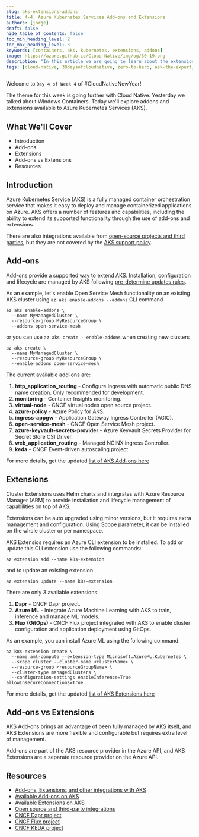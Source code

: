 ```yaml
---
slug: aks-extensions-addons
title: 4-4. Azure Kubernetes Services Add-ons and Extensions
authors: [jorge]
draft: false
hide_table_of_contents: false
toc_min_heading_level: 2
toc_max_heading_level: 3
keywords: [containers, aks, kubernetes, extensions, addons]
image: https://azure.github.io/Cloud-Native/img/og/30-19.png
description: "In this article we are going to learn about the extensions and add-ons available to AKS - Azure Kubernetes Services" 
tags: [cloud-native, 30daysofcloudnative, zero-to-hero, ask-the-expert, azure-kubernetes-service, containers, addons, extensions]
---
```


<head>
  <meta name="twitter:url" 
    content="https://azure.github.io/Cloud-Native/cnny-2023/aks-extensions-addons" />
  <meta name="twitter:title" 
    content="Azure Kubernetes Services Add-ons and Extensions" />
  <meta name="twitter:description" 
    content="In this article we are going to learn about the extensions and addons available to AKS - Azure Kubernetes Services" />
  <meta name="twitter:image" 
    content="https://azure.github.io/Cloud-Native/img/og/30-19.png" />
  <meta name="twitter:card" content="summary_large_image" />
  <meta name="twitter:creator" 
    content="@jorgearteiro" />
  <meta name="twitter:site" content="@AzureAdvocates" /> 
  <link rel="canonical" 
    href="https://azure.github.io/Cloud-Native/cnny-2023/aks-extensions-addons" />
</head>

Welcome to `Day 4 of Week 4` of #CloudNativeNewYear!

The theme for this week is going further with Cloud Native. Yesterday we talked about Windows Containers. Today we'll explore addons and extensions available to Azure Kubernetes Services (AKS).

## What We'll Cover
 * Introduction
 * Add-ons
 * Extensions
 * Add-ons vs Extensions
 * Resources

<!-- ************************************* -->
<!--  AUTHORS: ONLY UPDATE BELOW THIS LINE -->
<!-- ************************************* -->

## Introduction

Azure Kubernetes Service (AKS) is a fully managed container orchestration service that makes it easy to deploy and manage containerized applications on Azure. AKS offers a number of features and capabilities, including the ability to extend its supported functionality through the use of add-ons and extensions.

There are also integrations available from [open-source projects and third parties](https://learn.microsoft.com/en-us/azure/aks/integrations#open-source-and-third-party-integrations), but they are not covered by the [AKS support policy](https://learn.microsoft.com/en-us/azure/aks/support-policies).


## Add-ons

Add-ons provide a supported way to extend AKS. Installation, configuration and lifecycle are managed by AKS following [pre-determine updates rules](https://learn.microsoft.com/en-us/azure/aks/integrations#add-ons).

As an example, let's enable Open Service Mesh functionality on an existing AKS cluster using `az aks enable-addons --addons` CLI command  

```azurecli
az aks enable-addons \
  --name MyManagedCluster \
  --resource-group MyResourceGroup \
  --addons open-service-mesh
```

or you can use `az aks create --enable-addons` when creating new clusters
```azurecli
az aks create \
  --name MyManagedCluster \
  --resource-group MyResourceGroup \
  --enable-addons open-service-mesh
```

The current available add-ons are:

1.	**http_application_routing** - Configure ingress with automatic public DNS name creation. Only recommended for development.
2.	**monitoring** - Container Insights monitoring.
3.	**virtual-node** - CNCF virtual nodes open source project.
4.	**azure-policy** - Azure Policy for AKS.
5.	**ingress-appgw** - Application Gateway Ingress Controller (AGIC).
6.	**open-service-mesh** - CNCF Open Service Mesh project.
7.	**azure-keyvault-secrets-provider** - Azure Keyvault Secrets Provider for Secret Store CSI Driver.
8.	**web_application_routing** - Managed NGINX ingress Controller.
9.	**keda** - CNCF Event-driven autoscaling project.

For more details, get the updated [list of AKS Add-ons here](https://learn.microsoft.com/en-us/azure/aks/integrations#available-add-ons)


## Extensions

Cluster Extensions uses Helm charts and integrates with Azure Resource Manager (ARM) to provide installation and lifecycle management of capabilities on top of AKS. 

Extensions can be auto upgraded using minor versions, but it requires extra management and configuration. Using Scope parameter, it can be installed on the whole cluster or per namespace.

AKS Extensios requires an Azure CLI extension to be installed. To add or update this CLI extension use the following commands:
```azurecli
az extension add --name k8s-extension
```
and to update an existing extension
```azurecli
az extension update --name k8s-extension
```

There are only 3 available extensions:
1.	**Dapr** - CNCF Dapr project.
2.	**Azure ML** - Integrate Azure Machine Learning with AKS to train, inference and manage ML models.
3.	**Flux (GitOps)** - CNCF Flux project integrated with AKS to enable cluster configuration and application deployment using GitOps.

As an example, you can install Azure ML using the following command:
```azurecli
az k8s-extension create \
  --name aml-compute --extension-type Microsoft.AzureML.Kubernetes \
  --scope cluster --cluster-name <clusterName> \
  --resource-group <resourceGroupName> \
  --cluster-type managedClusters \
  --configuration-settings enableInference=True allowInsecureConnections=True
```

For more details, get the updated [list of AKS Extensions here](https://learn.microsoft.com/en-us/azure/aks/cluster-extensions?tabs=azure-cli#currently-available-extensions)


## Add-ons vs Extensions

AKS Add-ons brings an advantage of been fully managed by AKS itself, and AKS Extensions are more flexible and configurable but requires extra level of management. 

Add-ons are part of the AKS resource provider in the Azure API, and AKS Extensions are a separate resource provider on the Azure API.


## Resources

* [Add-ons, Extensions, and other integrations with AKS](https://learn.microsoft.com/en-us/azure/aks/integrations)
* [Available Add-ons on AKS](https://learn.microsoft.com/en-us/azure/aks/integrations#available-add-ons)
* [Available Extensions on AKS](https://learn.microsoft.com/en-us/azure/aks/cluster-extensions?tabs=azure-cli#currently-available-extensions)
* [Open source and third-party integrations](https://learn.microsoft.com/en-us/azure/aks/integrations#open-source-and-third-party-integrations)
* [CNCF Dapr project](https://dapr.io/) 
* [CNCF Flux project](https://fluxcd.io/)
* [CNCF KEDA project](https://keda.sh/)